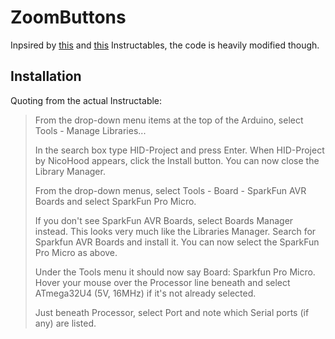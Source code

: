 # ZoomButtons

Inpsired by [this](https://www.instructables.com/Zoom-Control-Box) and [this](https://www.instructables.com/USB-Volume-Control-and-Caps-Lock-LED-Simple-Cheap-) Instructables, the code is heavily modified though.

## Installation

Quoting from the actual Instructable:

> From the drop-down menu items at the top of the Arduino, select Tools - Manage Libraries...
>
> In the search box type HID-Project and press Enter. When HID-Project by NicoHood appears, click the Install button. You can now close the Library Manager.
>
> From the drop-down menus, select Tools - Board - SparkFun AVR Boards and select SparkFun Pro Micro.
>
> If you don't see SparkFun AVR Boards, select Boards Manager instead. This looks very much like the Libraries Manager. Search for Sparkfun AVR Boards and install it. You can now select the SparkFun Pro Micro as above.
>
> Under the Tools menu it should now say Board: Sparkfun Pro Micro. Hover your mouse over the Processor line beneath and select ATmega32U4 (5V, 16MHz) if it's not already selected.
>
> Just beneath Processor, select Port and note which Serial ports (if any) are listed.